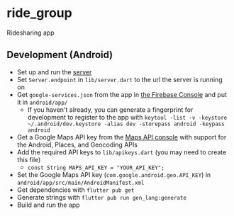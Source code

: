 # ride_group

Ridesharing app


## Development (Android)

- Set up and run the [server](https://github.com/git-uname/ride_group_server)
- Set `Server.endpoint` in `lib/server.dart` to the url the server is running on
- Get `google-services.json` from the app in [the Firebase Console](https://console.firebase.google.com) and put it in `android/app/`
    - If you haven't already, you can generate a fingerprint for development to register to the app with `keytool -list -v -keystore ~/.android/dev.keystore -alias dev -storepass android -keypass android`
- Get a Google Maps API key from the [Maps API console](https://console.cloud.google.com/google/maps-apis/overview) with support for the Android, Places, and Geocoding APIs
- Add the required API keys to `lib/apikeys.dart` (you may need to create this file)
    - `const String MAPS_API_KEY = "YOUR_API_KEY";`
- Set the Google Maps API key (`com.google.android.geo.API_KEY`) in `android/app/src/main/AndroidManifest.xml`
- Get dependencies with `flutter pub get`
- Generate strings with `flutter pub run gen_lang:generate`
- Build and run the app
